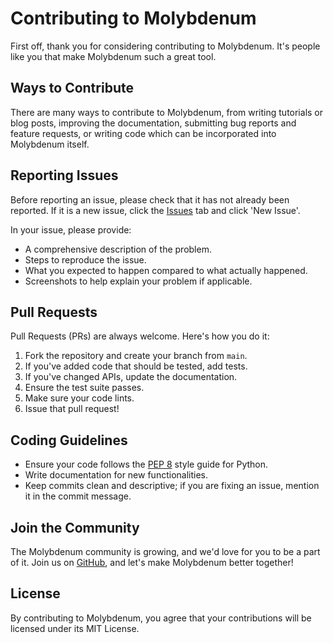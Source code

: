 # Contributing to Molybdenum

First off, thank you for considering contributing to Molybdenum. It's people like you that make Molybdenum such a great tool.

## Ways to Contribute

There are many ways to contribute to Molybdenum, from writing tutorials or blog posts, improving the documentation, submitting bug reports and feature requests, or writing code which can be incorporated into Molybdenum itself.

## Reporting Issues

Before reporting an issue, please check that it has not already been reported. If it is a new issue, click the [Issues](https://github.com/standard7452/wonderous-whack-a-mole/issues) tab and click 'New Issue'.

In your issue, please provide:

- A comprehensive description of the problem.
- Steps to reproduce the issue.
- What you expected to happen compared to what actually happened.
- Screenshots to help explain your problem if applicable.

## Pull Requests

Pull Requests (PRs) are always welcome. Here's how you do it:

1. Fork the repository and create your branch from `main`.
2. If you've added code that should be tested, add tests.
3. If you've changed APIs, update the documentation.
4. Ensure the test suite passes.
5. Make sure your code lints.
6. Issue that pull request!

## Coding Guidelines

- Ensure your code follows the [PEP 8](https://www.python.org/dev/peps/pep-0008/) style guide for Python.
- Write documentation for new functionalities.
- Keep commits clean and descriptive; if you are fixing an issue, mention it in the commit message.

## Join the Community

The Molybdenum community is growing, and we'd love for you to be a part of it. Join us on [GitHub](https://github.com/standard7452/wonderous-whack-a-mole), and let's make Molybdenum better together!

## License

By contributing to Molybdenum, you agree that your contributions will be licensed under its MIT License.
